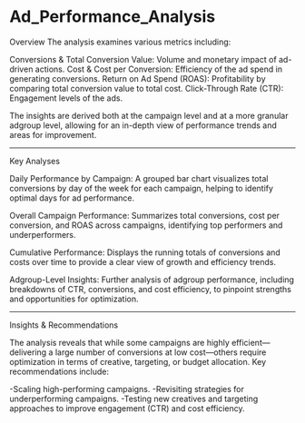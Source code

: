 # Ad_Performance_Analysis


Overview
The analysis examines various metrics including:

Conversions & Total Conversion Value: Volume and monetary impact of ad-driven actions.
Cost & Cost per Conversion: Efficiency of the ad spend in generating conversions.
Return on Ad Spend (ROAS): Profitability by comparing total conversion value to total cost.
Click-Through Rate (CTR): Engagement levels of the ads.

The insights are derived both at the campaign level and at a more granular adgroup level, allowing for an in-depth view of performance trends and areas for improvement.
___________________________________________________________________________________________________
Key Analyses

Daily Performance by Campaign:
A grouped bar chart visualizes total conversions by day of the week for each campaign, helping to identify optimal days for ad performance.

Overall Campaign Performance:
Summarizes total conversions, cost per conversion, and ROAS across campaigns, identifying top performers and underperformers.

Cumulative Performance:
Displays the running totals of conversions and costs over time to provide a clear view of growth and efficiency trends.

Adgroup-Level Insights:
Further analysis of adgroup performance, including breakdowns of CTR, conversions, and cost efficiency, to pinpoint strengths and opportunities for optimization.
____________________________________________________________________________________________________
Insights & Recommendations

The analysis reveals that while some campaigns are highly efficient—delivering a large number of conversions at low cost—others require optimization in terms of creative, targeting, or budget allocation. Key recommendations include:

-Scaling high-performing campaigns.
-Revisiting strategies for underperforming campaigns.
-Testing new creatives and targeting approaches to improve engagement (CTR) and cost efficiency.
